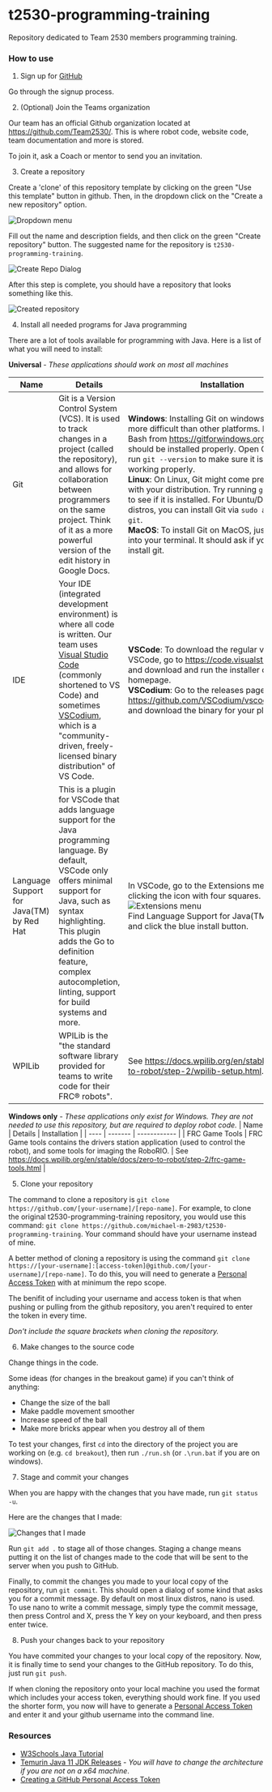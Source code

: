 # t2530-programming-training
Repository dedicated to Team 2530 members programming training.

### How to use

1. Sign up for [GitHub](https://github.com/signup)

Go through the signup process. 

2. (Optional) Join the Teams organization

Our team has an official Github organization located at https://github.com/Team2530/. This is where robot code, website code, team documentation and more is stored.

To join it, ask a Coach or mentor to send you an invitation.

3. Create a repository

Create a 'clone' of this repository template by clicking on the green "Use this template" button in github. Then, in the dropdown click on the "Create a new repository" option.

![Dropdown menu](assets/create-new-repo-1.png)

Fill out the name and description fields, and then click on the green "Create repository" button.
The suggested name for the repository is `t2530-programming-training`.

![Create Repo Dialog](assets/create-new-repo-2.png)

After this step is complete, you should have a repository that looks something like this.

![Created repository](assets/create-new-repo-3.png)

4. Install all needed programs for Java programming

There are a lot of tools available for programming with Java. Here is a list of what you will need to install:

**Universal** - *These applications should work on most all machines*

| Name | Details | Installation |
| ---- | ------- | ------------ |
| Git | Git is a Version Control System (VCS). It is used to track changes in a project (called the repository), and allows for collaboration between programmers on the same project. Think of it as a more powerful version of the edit history in Google Docs. | **Windows**: Installing Git on windows is a little bit more difficult than other platforms. Download Git Bash from https://gitforwindows.org/, and it should be installed properly. Open Git Bash and run `git --version` to make sure it is installed and working properly. <br/>**Linux**: On Linux, Git might come pre-installed with your distribution. Try running `git --version` to see if it is installed. For Ubuntu/Debian based distros, you can install Git via `sudo apt install git`. <br/>**MacOS**: To install Git on MacOS, just type `git` into your terminal. It should ask if you want to install git. |
| IDE | Your IDE (integrated development environment) is where all code is written. Our team uses [Visual Studio Code](https://code.visualstudio.com/) (commonly shortened to VS Code) and sometimes [VSCodium](https://vscodium.com/), which is a "community-driven, freely-licensed binary distribution" of VS Code. | **VSCode**: To download the regular version of VSCode, go to https://code.visualstudio.com/ and download and run the installer on the homepage. <br/> **VSCodium**: Go to the releases page at https://github.com/VSCodium/vscodium/releases and download the binary for your platform. |
| Language Support for Java(TM) by Red Hat | This is a plugin for VSCode that adds language support for the Java programming language. By default, VSCode only offers minimal support for Java, such as syntax highlighting. This plugin adds the Go to definition feature, complex autocompletion, linting, support for build systems and more. | In VSCode, go to the Extensions menu by clicking the icon with four squares. <br/>![Extensions menu](assets/java-extension-1.png)<br/> Find Language Support for Java(TM) by Red Hat, and click the blue install button.  |
| WPILib | WPILib is the "the standard software library provided for teams to write code for their FRC® robots". | See https://docs.wpilib.org/en/stable/docs/zero-to-robot/step-2/wpilib-setup.html. |

**Windows only** - *These applications only exist for Windows. They are not needed to use this repository, but are required to deploy robot code.*
| Name | Details | Installation |
| ---- | ------- | ------------ |
| FRC Game Tools | FRC Game tools contains the drivers station application (used to control the robot), and some tools for imaging the RoboRIO. | See https://docs.wpilib.org/en/stable/docs/zero-to-robot/step-2/frc-game-tools.html |

5. Clone your repository

The command to clone a repository is `git clone https://github.com/[your-username]/[repo-name]`. For example, to clone the original t2530-programming-training repository, you would use this command: `git clone https://github.com/michael-m-2983/t2530-programming-training`. Your command should have your username instead of mine.

A better method of cloning a repository is using the command `git clone https://[your-username]:[access-token]@github.com/[your-username]/[repo-name]`.
To do this, you will need to generate a [Personal Access Token](https://docs.github.com/en/authentication/keeping-your-account-and-data-secure/managing-your-personal-access-tokens#creating-a-personal-access-token-classic) with at minimum the repo scope.

The benifit of including your username and access token is that when pushing or pulling from the github repository, you aren't required to enter the token in every time.

*Don't include the square brackets when cloning the repository.*

6. Make changes to the source code

<!-- TODO: In a different markdown file, explain how to do some of these examples. -->

Change things in the code.

Some ideas (for changes in the breakout game) if you can't think of anything:
* Change the size of the ball
* Make paddle movement smoother
* Increase speed of the ball
* Make more bricks appear when you destroy all of them

To test your changes, first `cd` into the directory of the project you are working on (e.g. `cd breakout`), then run `./run.sh` (or `.\run.bat` if you are on windows).


7. Stage and commit your changes

When you are happy with the changes that you have made, run `git status -u`.

Here are the changes that I made:

![Changes that I made](assets/stage-and-commit-changes-1.png)

Run `git add .` to stage all of those changes. Staging a change means putting it on the list of changes made to the code that will be sent to the server when you push to GitHub.

<!-- TODO: A section on setting user.name and user.email -->

Finally, to commit the changes you made to your local copy of the repository, run `git commit`. This should open a dialog of some kind that asks you for a commit message. By default on most linux distros, nano is used. To use nano to write a commit message, simply type the commit message, then press Control and X, press the Y key on your keyboard, and then press enter twice. 

8. Push your changes back to your repository

You have commited your changes to your local copy of the repository. Now, it is finally time to send your changes to the GitHub repository.
To do this, just run `git push`. 

If when cloning the repository onto your local machine you used the format which includes your access token, everything should work fine. If you used the shorter form, you now will have to generate a [Personal Access Token](https://docs.github.com/en/authentication/keeping-your-account-and-data-secure/managing-your-personal-access-tokens#creating-a-personal-access-token-classic) and enter it and your github username into the command line.

### Resources
* [W3Schools Java Tutorial](https://w3schools.com/java)
* [Temurin Java 11 JDK Releases](https://adoptium.net/temurin/releases/?package=jdk&version=11&arch=x64) - *You will have to change the architecture if you are not on a x64 machine*.
* [Creating a GitHub Personal Access Token](https://docs.github.com/en/authentication/keeping-your-account-and-data-secure/managing-your-personal-access-tokens#creating-a-personal-access-token-classic)